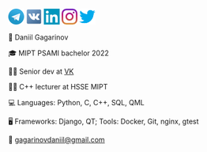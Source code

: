 [![Foo](icons/telegram32.png)](https://t.me/yaishenka) [![Foo](icons/vk32.png)](https://vk.com/ya1shenka) [![Foo](icons/linkedin32.png)](https://www.linkedin.com/in/daniil-gagarinov-29467316b/) [![Foo](icons/instagram32.png)](https://www.instagram.com/ya1shenka/) [![Foo](icons/twitter32.png)](https://twitter.com/yaishenka)

:man: Daniil Gagarinov

:mortar_board: MIPT PSAMI bachelor 2022

:man_technologist: Senior dev at [VK](https://tech.vk.com)

:man_teacher: C++ lecturer at HSSE MIPT 

:computer: Languages: Python, C, C++, SQL, QML

:desktop_computer: Frameworks: Django, QT; Tools: Docker, Git, nginx, gtest

:email: gagarinovdaniil@gmail.com


